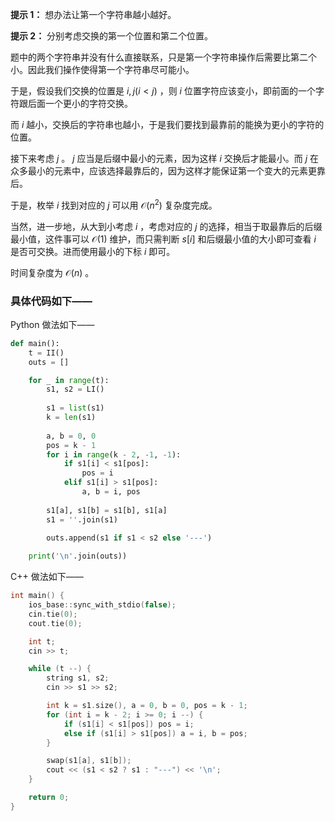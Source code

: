 **提示 1：** 想办法让第一个字符串越小越好。

**提示 2：** 分别考虑交换的第一个位置和第二个位置。

题中的两个字符串并没有什么直接联系，只是第一个字符串操作后需要比第二个小。因此我们操作使得第一个字符串尽可能小。

于是，假设我们交换的位置是 $i,j (i\lt j)$ ，则 $i$ 位置字符应该变小，即前面的一个字符跟后面一个更小的字符交换。

而 $i$ 越小，交换后的字符串也越小，于是我们要找到最靠前的能换为更小的字符的位置。

接下来考虑 $j$ 。 $j$ 应当是后缀中最小的元素，因为这样 $i$ 交换后才能最小。而 $j$ 在众多最小的元素中，应该选择最靠后的，因为这样才能保证第一个变大的元素更靠后。

于是，枚举 $i$ 找到对应的 $j$ 可以用 $\mathcal{O}(n^2)$ 复杂度完成。

当然，进一步地，从大到小考虑 $i$ ，考虑对应的 $j$ 的选择，相当于取最靠后的后缀最小值，这件事可以 $\mathcal{O}(1)$ 维护，而只需判断 $s[i]$ 和后缀最小值的大小即可查看 $i$ 是否可交换。进而使用最小的下标 $i$ 即可。

时间复杂度为 $\mathcal{O}(n)$ 。

### 具体代码如下——

Python 做法如下——

```Python []
def main():
    t = II()
    outs = []

    for _ in range(t):
        s1, s2 = LI()
        
        s1 = list(s1)
        k = len(s1)
        
        a, b = 0, 0
        pos = k - 1
        for i in range(k - 2, -1, -1):
            if s1[i] < s1[pos]:
                pos = i
            elif s1[i] > s1[pos]:
                a, b = i, pos
        
        s1[a], s1[b] = s1[b], s1[a]
        s1 = ''.join(s1)
        
        outs.append(s1 if s1 < s2 else '---')

    print('\n'.join(outs))
```

C++ 做法如下——

```cpp []
int main() {
    ios_base::sync_with_stdio(false);
    cin.tie(0);
    cout.tie(0);

    int t;
    cin >> t;

    while (t --) {
        string s1, s2;
        cin >> s1 >> s2;

        int k = s1.size(), a = 0, b = 0, pos = k - 1;
        for (int i = k - 2; i >= 0; i --) {
            if (s1[i] < s1[pos]) pos = i;
            else if (s1[i] > s1[pos]) a = i, b = pos;
        }

        swap(s1[a], s1[b]);
        cout << (s1 < s2 ? s1 : "---") << '\n';
    }

    return 0;
}
```